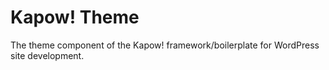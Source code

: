 # Kapow! Theme

The theme component of the Kapow! framework/boilerplate for WordPress site development.
